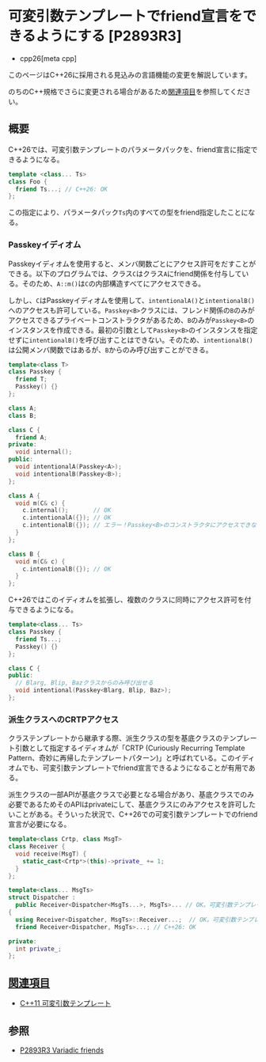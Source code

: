 # 可変引数テンプレートでfriend宣言をできるようにする [P2893R3]
* cpp26[meta cpp]

<!-- start lang caution -->

このページはC++26に採用される見込みの言語機能の変更を解説しています。

のちのC++規格でさらに変更される場合があるため[関連項目](#relative-page)を参照してください。

<!-- last lang caution -->

## 概要
C++26では、可変引数テンプレートのパラメータパックを、friend宣言に指定できるようになる。

```cpp
template <class... Ts>
class Foo {
  friend Ts...; // C++26: OK
};
```

この指定により、パラメータパック`Ts`内のすべての型をfriend指定したことになる。


### Passkeyイディオム
Passkeyイディオムを使用すると、メンバ関数ごとにアクセス許可をだすことができる。以下のプログラムでは、クラス`C`はクラス`A`にfriend関係を付与している。そのため、`A::m()`は`C`の内部構造すべてにアクセスできる。

しかし、`C`はPasskeyイディオムを使用して、`intentionalA()`と`intentionalB()`へのアクセスも許可している。`Passkey<B>`クラスには、フレンド関係の`B`のみがアクセスできるプライベートコンストラクタがあるため、`B`のみが`Passkey<B>`のインスタンスを作成できる。最初の引数として`Passkey<B>`のインスタンスを指定せずに`intentionalB()`を呼び出すことはできない。そのため、`intentionalB()`は公開メンバ関数ではあるが、`B`からのみ呼び出すことができる。

```cpp
template<class T>
class Passkey {
  friend T;
  Passkey() {}
};

class A;
class B;

class C {
  friend A;
private:
  void internal();
public:
  void intentionalA(Passkey<A>);
  void intentionalB(Passkey<B>);
};

class A {
  void m(C& c) {
    c.internal();       // OK
    c.intentionalA({}); // OK
    c.intentionalB({}); // エラー！Passkey<B>のコンストラクタにアクセスできない
  }
};

class B {
  void m(C& c) {
    c.intentionalB({}); // OK
  }
};
```

C++26ではこのイディオムを拡張し、複数のクラスに同時にアクセス許可を付与できるようになる。

```cpp
template<class... Ts>
class Passkey {
  friend Ts...;
  Passkey() {}
};

class C {
public:
  // Blarg, Blip, Bazクラスからのみ呼び出せる
  void intentional(Passkey<Blarg, Blip, Baz>);
};
```


### 派生クラスへのCRTPアクセス
クラステンプレートから継承する際、派生クラスの型を基底クラスのテンプレート引数として指定するイディオムが「CRTP (Curiously Recurring Template Pattern、奇妙に再帰したテンプレートパターン)」と呼ばれている。このイディオムでも、可変引数テンプレートでfriend宣言できるようになることが有用である。

派生クラスの一部APIが基底クラスで必要となる場合があり、基底クラスでのみ必要であるためそのAPIはprivateにして、基底クラスにのみアクセスを許可したいことがある。そういった状況で、C++26での可変引数テンプレートでのfriend宣言が必要になる。

```cpp
template<class Crtp, class MsgT>
class Receiver {
  void receive(MsgT) {
    static_cast<Crtp*>(this)->private_ += 1;
  }
};

template<class... MsgTs>
struct Dispatcher :
  public Receiver<Dispatcher<MsgTs...>, MsgTs>... // OK。可変引数テンプレートでの継承
{
  using Receiver<Dispatcher, MsgTs>::Receiver...;  // OK。可変引数テンプレートでのusing宣言
  friend Receiver<Dispatcher, MsgTs>...; // C++26: OK

private:
  int private_;
};
```


## <a id="relative-page" href="#relative-page">関連項目</a>
- [C++11 可変引数テンプレート](/lang/cpp11/variadic_templates.md)


## 参照
- [P2893R3 Variadic friends](https://open-std.org/jtc1/sc22/wg21/docs/papers/2024/p2893r3.html)

